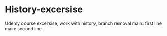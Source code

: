 # History-excersise
Udemy course excersise, work with history, branch removal
main: first line
main: second line